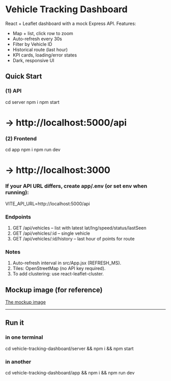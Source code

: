# Vehicle Tracking Dashboard 

React + Leaflet dashboard with a mock Express API. Features:
- Map + list, click row to zoom
- Auto-refresh every 30s
- Filter by Vehicle ID
- Historical route (last hour)
- KPI cards, loading/error states
- Dark, responsive UI

## Quick Start

### (1) API
cd server
npm i
npm start
# -> http://localhost:5000/api

### (2) Frontend
cd app
npm i
npm run dev
# -> http://localhost:3000

### If your API URL differs, create app/.env (or set env when running):
VITE_API_URL=http://localhost:5000/api

### Endpoints

1. GET /api/vehicles – list with latest lat/lng/speed/status/lastSeen
2. GET /api/vehicles/:id – single vehicle
3. GET /api/vehicles/:id/history – last hour of points for route

### Notes

1. Auto-refresh interval in src/App.jsx (REFRESH_MS).
2. Tiles: OpenStreetMap (no API key required).
3. To add clustering: use react-leaflet-cluster.

## Mockup image (for reference)

[The mockup image](src/assets/vehicle-dashboard-mockup.png)

---

## Run it

### in one terminal
cd vehicle-tracking-dashboard/server && npm i && npm start
### in another
cd vehicle-tracking-dashboard/app && npm i && npm run dev